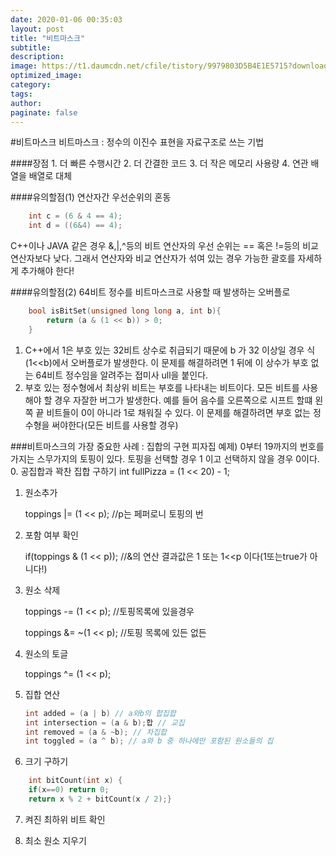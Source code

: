 ```yaml
---
date: 2020-01-06 00:35:03
layout: post
title: "비트마스크"
subtitle:
description:
image: https://t1.daumcdn.net/cfile/tistory/9979803D5B4E1E5715?download 
optimized_image:
category:
tags:
author:
paginate: false
---
```


#비트마스크
비트마스크 : 정수의 이진수 표현을 자료구조로 쓰는 기법

####장점
    1. 더 빠른 수행시간
    2. 더 간결한 코드
    3. 더 작은 메모리 사용량
    4. 연관 배열을 배열로 대체
    
####유의할점(1)
연산자간 우선순위의 혼동
```C
    int c = (6 & 4 == 4);
    int d = ((6&4) == 4);
```
C++이나 JAVA 같은 경우 &,|,^등의 비트 연산자의 우선 순위는 == 혹은 !=등의 비교 연산자보다 낮다.
그래서 연산자와 비교 연산자가 섞여 있는 경우 가능한 괄호를 자세하게 추가해야 한다!

####유의할점(2)
64비트 정수를 비트마스크로 사용할 때 발생하는 오버플로
```C
    bool isBitSet(unsigned long long a, int b){
        return (a & (1 << b)) > 0;
    }
```
1. C++에서 1은 부호 있는 32비트 상수로 취급되기 때문에 b 가 32 이상일 경우 식(1<<b)에서 오버플로가 발생한다. 
이 문제를 해결하려면 1 뒤에 이 상수가 부호 없는 64비트 정수임을 알려주는 접미사 ull을 붙인다.
2. 부호 있는 정수형에서 최상위 비트는 부호를 나타내는 비트이다. 모든 비트를 사용해야 할 경우 자잘한 버그가 발생한다. 
예를 들어 음수를 오른쪽으로 시프트 할떄 왼쪽 끝 비트들이 0이 아니라 1로 채워질 수 있다. 이 문제를 해결하려면 부호 없는 정수형을 써야한다(모든 비트를 사용할 경우)

###비트마스크의 가장 중요한 사례 : 집합의 구현
피자집 예제) 0부터 19까지의 번호를 가지는 스무가지의 토핑이 있다. 토핑을 선택할 경우 1 이고 선택하지 않을 경우 0이다.
0. 공집합과 꽉찬 집합 구하기
    int fullPizza = (1 << 20) - 1;
1. 원소추가

    toppings |= (1 << p);  //p는 페퍼로니 토핑의 번
2. 포함 여부 확인

    if(toppings & (1 << p)); //&의 연산 결과값은 1 또는 1<<p 이다(1또는true가 아니다!)
3. 원소 삭제

    toppings -= (1 << p); //토핑목록에 있을경우
    
    toppings &= ~(1 << p); //토핑 목록에 있든 없든 
4. 원소의 토글

    toppings ^= (1 << p);
5. 집합 연산
    ```C
   int added = (a | b) // a와b의 합집합
   int intersection = (a & b);합 // 교집
   int removed = (a & ~b); // 차집합
   int toggled = (a ^ b); // a와 b 중 하나에만 포함된 원소들의 집
   ```
6. 크기 구하기
```C
    int bitCount(int x) {
    if(x==0) return 0;
    return x % 2 + bitCount(x / 2);}
```
7. 켜진 최하위 비트 확인

    
8. 최소 원소 지우기
    

